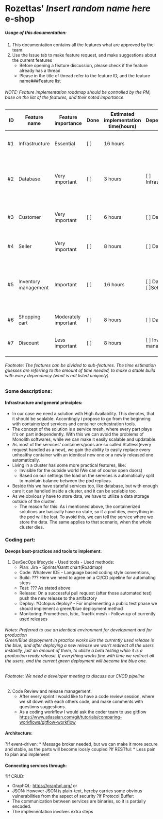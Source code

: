 # Rozettas' *Insert random name here* e-shop

##### Usage of this documentation:
1. This documentation contains all the features what are approved by the team
2. Use the Issue tab to make feature request, and make suggestions about the current features
   * Before opening a feature discussion, please check if the feature already has a thread
   * Please in the title of thread refer to the feature ID, and the feature name###Feature list

###### NOTE: Feature implementation roadmap should be controlled by the PM, base on the list of the features, and their noted importance.

|ID|Feature name|Feature importance|Done|Estimated implementation time(hours)| Dependencies|Description
| ---:| --- | --- | --- | --- | --- | --- |
#1|Infrastructure|Essential|[ ]| 16 hours| | The IT infrastructure of the webshop
#2|Database|Very important|[ ]|3 hours| [ ] Infrastructure| The database itself stores and manages every dataset we need
#3|Customer|Very important|[ ]|6 hours|[ ] Database| Service that handles sensitive customer data
#4|Seller|Very important|[ ]| 8 hours| [ ] Database| Service that handles sensitive seller data
#5|Inventory management|Important|[ ]|16 hours|[ ] Database</br>[ ]Seller| Service that can track the state of the sellers' inventory, possible third-party connections
#6|Shopping cart|Moderately important|[ ]|8 hours|[ ] Database|Service that handles the ordering lists
#7|Discount| Less important|[ ]|8 hours|[ ] Inventory management| Service that can handle temporary pricing rules
###### Footnote: The features can be divided to sub-features. The time estimation guesses are referring to the amount of time needed, to make a stable build with every dependency (what is not listed uniquely).

### Some descriptions:

#### Infrastructure and general principles:
* In our case we need a solution with High Availability. This denotes, that it should be scalable. Accordingly i propose to go from the beginning with containerized services and container orchestration tools.
* The concept of the solution is a service mesh, where every part plays it's on part independently. With this we can avoid the problems of Monolith softwares, while we can make it easily scalable and updatable.
* As most of the services' containers/pods are so called Statless(every request handled as a new), we gain the ability to easily replace every unhealthy container with an identical new one or a newly released one automatically.
* Living in a cluster has some more practical features, like:
   * Invisible for the outside world (We can of course open doors)
   * Based on our settings the load on the services is automatically split to maintain balance between the pod replicas.
* Beside this we have stateful services too, like database, but with enough care it can handled inside a cluster, and it can be scalable too.
* As we obviously have to store data, we have to utilize a data storage outside of the cluster.
   * The reason for this: As i mentioned above, the containerized solutions are basically have no state, so if a pod dies, everything in the pod will be lost. To avoid this, we can tell the service where we store the data. The same applies to 
     that scenario, when the whole cluster dies.
     
### Coding part:

#### Devops best-practices and tools to implement:
1. DevSecOps lifecycle - Used tools - Used methods:
   * Plan: Jira - Sprints/Gantt chart(Roadmap)
   * Code: Whatever IDE - Language based coding style conventions, 
   * Build: ??? Here we need to agree on a CI/CD pipeline for automating steps
   * Test: ??? As stated above
   * Release: On a successful pull request (after those automated test) push the new release to the artifactory
   * Deploy: ?Octopus deploy? - For implementing a public test phase we should implement a green/blue deployment method
   * Monitoring: Prometheus, Istio, Traefik mesh - Follow-up of currently used releases

###### Notes: Preferred to use an identical environment for development and for production</br>Green/Blue deployment in practice works like the currently used release is the blue, and after deploying a new release we won't redirect all the users instantly, just an amount of them, to utilize a beta testing while it is a production ready release. If everything works fine with time we redirect all the users, and the current green deployment will become the blue one.

###### Footnote: We need a developer meeting to discuss our CI/CD pipeline
2. Code Review and release management:
   * After every sprint I would like to have a code review session, where we sit down with each others code, and make comments with questions suggestions.
   * As a coding workflow I would ask the coder team to use gitflow
     https://www.atlassian.com/git/tutorials/comparing-workflows/gitflow-workflow

#### Architecture:
   ?If event-driven:
      * Message broker needed, but we can make it more secure and stable, as the parts will become loosly coupled
   ?If RESTful:
      * Less pain to plan and implement

#### Connecting services through:
?If CRUD:</br>
   * GraphQL: https://graphql.org/ or
   * JSON: However JSON is plain-text, hereby carries some obvious vulnerabilities from the aspect of security
?If Protocol Buffer:
   * The communication between services are binaries, so it is partially encoded.
   * The implementation involves extra steps
